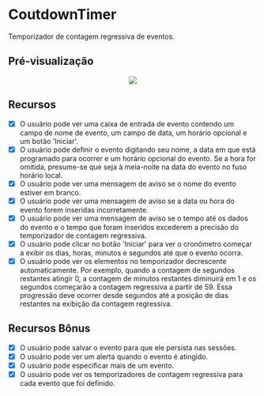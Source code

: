 # CoutdownTimer
Temporizador de contagem regressiva de eventos.

## Pré-visualização
<p align="center">
  <img src="https://user-images.githubusercontent.com/67754744/88847145-002a0780-d1bd-11ea-899b-ea2cd7e66f83.gif">
</p>
  
## Recursos

- [x] O usuário pode ver uma caixa de entrada de evento contendo um campo de nome de evento, um campo de data, um horário opcional e um botão 'Iniciar'.
- [x] O usuário pode definir o evento digitando seu nome, a data em que está programado para ocorrer e um horário opcional do evento. Se a hora for omitida, presume-se que seja à meia-noite na data do evento no fuso horário local.
- [x] O usuário pode ver uma mensagem de aviso se o nome do evento estiver em branco.
- [x] O usuário pode ver uma mensagem de aviso se a data ou hora do evento forem inseridas incorretamente.
- [x] O usuário pode ver uma mensagem de aviso se o tempo até os dados do evento e o tempo que foram inseridos excederem a precisão do temporizador de contagem regressiva.
- [x] O usuário pode clicar no botão 'Iniciar' para ver o cronômetro começar a exibir os dias, horas, minutos e segundos até que o evento ocorra.
- [x] O usuário pode ver os elementos no temporizador decrescente automaticamente. Por exemplo, quando a contagem de segundos restantes atingir 0, a contagem de minutos restantes diminuirá em 1 e os segundos começarão a contagem regressiva a partir de 59. Essa progressão deve ocorrer desde segundos até a posição de dias restantes na exibição da contagem regressiva.

## Recursos Bônus

- [x] O usuário pode salvar o evento para que ele persista nas sessões.
- [x] O usuário pode ver um alerta quando o evento é atingido.
- [x] O usuário pode especificar mais de um evento.
- [x] O usuário pode ver os temporizadores de contagem regressiva para cada evento que foi definido.
